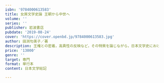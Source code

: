 ```yaml
---
isbn: '9784000613583'
title: 女房文学史論 王朝から中世へ
volume: ''
series: ''
publisher: 岩波書店
pubdate: '2019-08-24'
cover: 'https://cover.openbd.jp/9784000613583.jpg'
author: 田渕句美子／著
description: 王権との密着，高貴性の反映など，その特質を論じながら，日本文学史における女房文学の系譜を位置づける．
price: '13000'
genre: ''
target: 専門
format: 単行本
content: 日本文学総記

---
```

